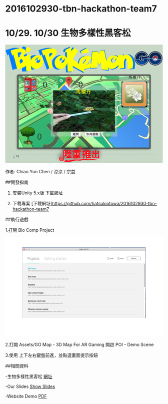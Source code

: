 # 2016102930-tbn-hackathon-team7

# 10/29. 10/30 生物多樣性黑客松  

![](./生物寶可夢比賽用_PPT.001.jpg)

作者: Chiao Yun Chen / 涼涼 / 宗益

##開發指南

1. 安裝Unity 5.x版 [下載網址](https://unity3d.com)

2. 下載專案 [下載網址]https://github.com/hatsukiotowa/2016102930-tbn-hackathon-team7

##執行遊戲

1.打開 Bio Comp Project

![](./selectProject.png)

2.打開 Assets/GO Map - 3D Map For AR Gaming 開啟 POI - Demo Scene

3.使用 上下左右鍵盤前進，並點選畫面提示按鈕



##相關資料

-生物多樣性黑客松 [網址](http://promo.tbn.org.tw/Home/hackathon)

-Our Slides [Show Slides](#)

-Website Demo [PDF](#)
